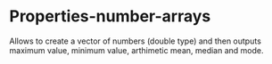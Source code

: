 # Properties-number-arrays
Allows to create a vector of numbers (double type) and then outputs maximum value, minimum value, arthimetic mean, median and mode.
